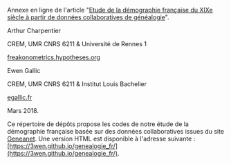 Annexe en ligne de l'article "[Etude de la démographie française du XIXe siècle à partir de données collaboratives de généalogie](https://hal.archives-ouvertes.fr/hal-01724269/)".

Arthur Charpentier

CREM, UMR CNRS 6211 & Université de Rennes 1

[freakonometrics.hypotheses.org](http://freakonometrics.hypotheses.org/)

Ewen Gallic

CREM, UMR CNRS 6211 & Institut Louis Bachelier

[egallic.fr](http://egallic.fr/en/a_propos/)

Mars 2018.

Ce répertoire de dépôts propose les codes de notre étude de la démographie française basée sur des données collaboratives issues du site [Geneanet](https://www.geneanet.org/).
Une version HTML est disponible à l'adresse suivante : [https://3wen.github.io/genealogie_fr/](https://3wen.github.io/genealogie_fr/).

